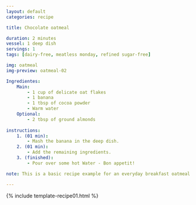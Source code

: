 ```yaml
---
layout: default
categories: recipe

title: Chocolate oatmeal

duration: 2 minutes
vessel: 1 deep dish
servings: 1
tags: [dairy-free, meatless monday, refined sugar-free]

img: oatmeal
img-preview: oatmeal-02

Ingredientes:
    Main:
        - 1 cup of delicate oat flakes
        - 1 banana
        - 1 tbsp of cocoa powder
        - Warm water
    Optional:
        - 2 tbsp of ground almonds
  
instructions:
    1. (01 min): 
        - Mash the banana in the deep dish.
    2. (01 min): 
        - Add the remaining ingredients.
    3. (finished): 
        - Pour over some hot Water - Bon appetit!

note: This is a basic recipe example for an everyday breakfast oatmeal. The banana provides a naturally slight sweetness and the almonds valuable fats and proteins. The cocoa supplements with intense flavor and superfood character. Try using grated coconut instead of ground almonds or cinnamon instead of cocoa powder.

---
```

<!--more-->

{% include template-recipe01.html %}


